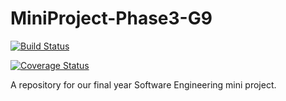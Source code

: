 # MiniProject-Phase3-G9

[![Build Status](https://travis-ci.com/LesegoGomolemo/MiniProject-Phase3-G9.svg?branch=master)](https://travis-ci.com/LesegoGomolemo/MiniProject-Phase3-G9)

[![Coverage Status](https://coveralls.io/repos/github/LesegoGomolemo/MiniProject-Phase3-G9/badge.svg?branch=master)](https://coveralls.io/github/LesegoGomolemo/MiniProject-Phase3-G9?branch=master)

A repository for our final year Software Engineering mini project.
